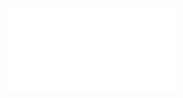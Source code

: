 ![](/Notatki/Semestr%203/Niezawodność%20i%20diagnostyka%20układów%20cyfrowych%201/Wykłady/Wykład%205/NIDUC_w6.pdf)